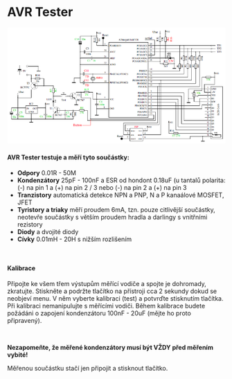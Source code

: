# AVR Tester

![AVR Tester schema](schema.png "AVR Tester schema")




#### AVR Tester testuje a měří tyto součástky:
* **Odpory** 0.01R - 50M
* **Kondenzátory** 25pF - 100nF a ESR od hondont 0.18uF (u tantalů polarita: (-) na pin 1 a (+) na pin 2 / 3 nebo (-) na pin 2 a (+) na pin 3
* **Tranzistory** automatická detekce NPN a PNP, N a P kanaálové MOSFET, JFET
* **Tyristory a triaky** měří proudem 6mA, tzn. pouze citlivější součástky, neotevře součástky s větším proudem hradla a darlingy s vnitřními rezistory
* **Diody** a dvojité diody
* **Cívky** 0.01mH - 20H s nižším rozlišením

<br>

#### Kalibrace
Připojte ke všem třem výstupům měřící vodiče a spojte je dohromady, zkratujte. Stiskněte a podržte tlačítko na přístroji cca 2 sekundy dokud se neobjeví menu. V něm vyberte kalibraci (test) a potvrďte stisknutím tlačítka. Při kalibraci nemanipulujte s měřícími vodiči. Během kalibrace budete požádáni o zapojení kondenzátoru 100nF - 20uF (mějte ho proto připravený).

<br>

**Nezapomeňte, že měřené kondenzátory musí být VŽDY před měřením vybité!**

Měřenou součástku stačí jen připojit a stisknout tlačítko.
